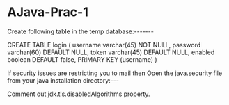 # AJava-Prac-1

Create following table in the temp database:-------

CREATE TABLE login ( username varchar(45) NOT NULL, password varchar(60) DEFAULT NULL, token varchar(45) DEFAULT NULL, enabled boolean DEFAULT false, PRIMARY KEY (username) )

If security issues are restricting you to mail then Open the java.security file from your java installation directory:---

Comment out jdk.tls.disabledAlgorithms property.
